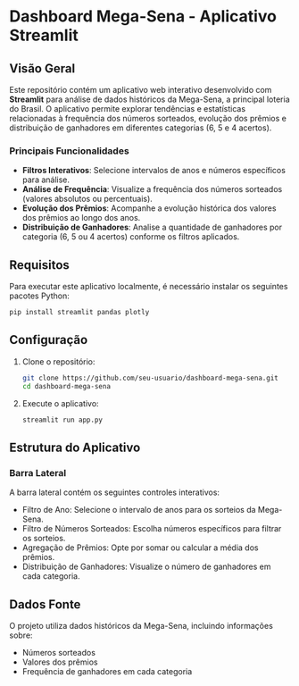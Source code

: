 # Dashboard Mega-Sena - Aplicativo Streamlit

## Visão Geral
Este repositório contém um aplicativo web interativo desenvolvido com **Streamlit** para análise de dados
históricos da Mega-Sena, a principal loteria do Brasil. O aplicativo permite explorar tendências e estatísticas
relacionadas à frequência dos números sorteados, evolução dos prêmios e distribuição de ganhadores em diferentes
categorias (6, 5 e 4 acertos).

### Principais Funcionalidades
- **Filtros Interativos**: Selecione intervalos de anos e números específicos para análise.
- **Análise de Frequência**: Visualize a frequência dos números sorteados (valores absolutos ou percentuais).
- **Evolução dos Prêmios**: Acompanhe a evolução histórica dos valores dos prêmios ao longo dos anos.
- **Distribuição de Ganhadores**: Analise a quantidade de ganhadores por categoria (6, 5 ou 4 acertos) conforme os
filtros aplicados.

## Requisitos
Para executar este aplicativo localmente, é necessário instalar os seguintes pacotes Python:

```bash
pip install streamlit pandas plotly
```

## Configuração

1. Clone o repositório:
   ```bash
   git clone https://github.com/seu-usuario/dashboard-mega-sena.git
   cd dashboard-mega-sena


3. Execute o aplicativo:
   ```bash
   streamlit run app.py
   ```

## Estrutura do Aplicativo

### Barra Lateral
A barra lateral contém os seguintes controles interativos:
- Filtro de Ano: Selecione o intervalo de anos para os sorteios da Mega-Sena.
- Filtro de Números Sorteados: Escolha números específicos para filtrar os sorteios.
- Agregação de Prêmios: Opte por somar ou calcular a média dos prêmios.
- Distribuição de Ganhadores: Visualize o número de ganhadores em cada categoria.


## Dados Fonte
O projeto utiliza dados históricos da Mega-Sena, incluindo informações sobre:
- Números sorteados
- Valores dos prêmios
- Frequência de ganhadores em cada categoria